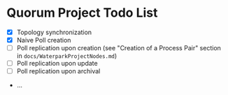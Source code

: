 # Quorum Project Todo List

- [x] Topology synchronization
- [x] Naive Poll creation
- [ ] Poll replication upon creation (see "Creation of a Process Pair" section in `docs/WaterparkProjectNodes.md`)
- [ ] Poll replication upon update
- [ ] Poll replication upon archival
- ...